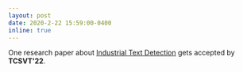```yaml
---
layout: post
date: 2020-2-22 15:59:00-0400
inline: true
---
```


<!-- - One research paper about [Scene Text Recognition](https://arxiv.org/abs/2203.03382) gets accepted by **CVPR'23**. -->
One research paper about [Industrial Text Detection](https://ieeexplore.ieee.org/abstract/document/9726175) gets accepted by **TCSVT'22**.
